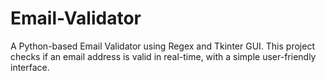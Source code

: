 # Email-Validator
A Python-based Email Validator using Regex and Tkinter GUI. This project checks if an email address is valid in real-time, with a simple user-friendly interface.

